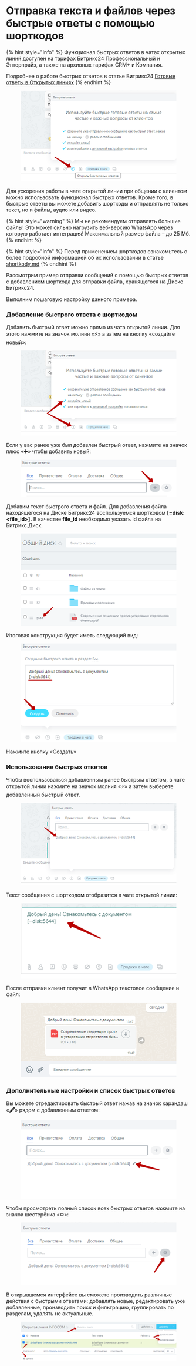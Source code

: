 # Отправка текста и файлов через быстрые ответы с помощью шорткодов

{% hint style="info" %}
Функционал быстрых ответов в чатах открытых линий доступен на тарифах Битрикс24 Профессиональный и Энтерпрайз, а также на архивных тарифах CRM+ и Компания.

Подробнее о работе быстрых ответов в статье Битрикс24 [Готовые ответы в Открытых линиях](https://helpdesk.bitrix24.ru/open/6194339/)
{% endhint %}

<figure><img src="../../.gitbook/assets/image (366).png" alt=""><figcaption></figcaption></figure>

Для ускорения работы в чате открытой линии при общении с клиентом можно использовать функционал быстрых ответов. Кроме того, в быстрые ответы вы можете добавить шорткоды и отправлять не только текст, но и файлы, аудио или видео.

{% hint style="warning" %}
Мы не рекомендуем отправлять большие файлы! Это может сильно нагрузить веб-версию WhatsApp через которую работает интеграция! Максимальный размер файла – до 25 Мб.
{% endhint %}

{% hint style="info" %}
Перед применением шорткодов ознакомьтесь с более подробной информацией об их использовании в статье [shortkody.md](../../shortkody.md "mention")
{% endhint %}

Рассмотрим пример отправки сообщений с помощью быстрых ответов с добавлением шорткода для отправки файла, хранящегося на Диске Битрикс24.

Выполним пошаговую настройку данного примера.

### Добавление быстрого ответа с шорткодом

Добавить быстрый ответ можно прямо из чата открытой линии. Для этого нажмите на значок молния «⚡» а затем на кнопку «создайте новый»:

<figure><img src="../../.gitbook/assets/image (781).png" alt=""><figcaption></figcaption></figure>

Если у вас ранее уже был добавлен быстрый ответ, нажмите на значок плюс «➕» чтобы добавить новый:

<figure><img src="../../.gitbook/assets/image (809).png" alt=""><figcaption></figcaption></figure>

Добавим текст быстрого ответа и файл. Для добавления файла находящегося на Диске Битрикс24 воспользуемся шорткодом **\[=disk:\<file\_id>].** В качестве **file\_id** необходимо указать id файла на Битрикс.Диск.

<figure><img src="../../.gitbook/assets/image (720).png" alt=""><figcaption></figcaption></figure>

Итоговая конструкция будет иметь следующий вид:

<figure><img src="../../.gitbook/assets/image (780).png" alt=""><figcaption></figcaption></figure>

Нажмите кнопку «Создать»

### Использование быстрых ответов

Чтобы воспользоваться добавленным ранее быстрым ответом, в чате открытой линии нажмите на значок молния «⚡» а затем выберете добавленный быстрый ответ.

<figure><img src="../../.gitbook/assets/image (919).png" alt=""><figcaption></figcaption></figure>

Текст сообщения с шорткодом отобразится в чате открытой линии:

<figure><img src="../../.gitbook/assets/image (715).png" alt=""><figcaption></figcaption></figure>

После отправки клиент получит в WhatsApp текстовое сообщение и файл:

<figure><img src="../../.gitbook/assets/image (662).png" alt=""><figcaption></figcaption></figure>

### Дополнительные настройки и список быстрых ответов

Вы можете отредактировать быстрый ответ нажав на значок карандаш «**🖋**» рядом с добавленным ответом:

<figure><img src="../../.gitbook/assets/image (93).png" alt=""><figcaption></figcaption></figure>

Чтобы просмотреть полный список всех быстрых ответов нажмите на значок шестерёнка «⚙»:

<figure><img src="../../.gitbook/assets/image (681).png" alt=""><figcaption></figcaption></figure>

В открывшемся интерфейсе вы сможете производить различные действия с быстрыми ответами: добавлять новые, редактировать уже добавленные, производить поиск и фильтрацию, группировать по разделам, удалять не актуальные.

<figure><img src="../../.gitbook/assets/image (775).png" alt=""><figcaption></figcaption></figure>
